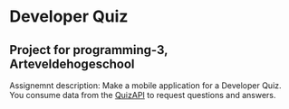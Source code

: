﻿# Developer Quiz
 ## Project for programming-3, Arteveldehogeschool
 
Assignemnt description: Make a mobile application for a Developer Quiz. You consume data from the [QuizAPI](https://quizapi.io/) to request questions and answers.
